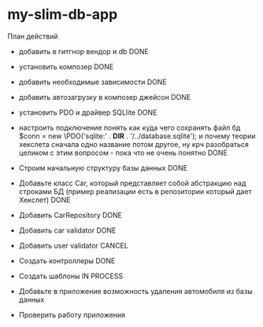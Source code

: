 # my-slim-db-app

План действий
- добавить в гитгнор вендор и db DONE
- установить композер DONE
- добавить необходимые зависимости DONE
- добавить автозагрузку в композер джейсон DONE
- установить PDO и драйвер SQLlite DONE
- настроить подключение
понять как куда чего сохранять файл бд
$conn = new \PDO('sqlite:' . __DIR__ . '/../database.sqlite');
и почему теории хекслета сначала одно название потом другое, ну крч разобраться целиком
с этим вопросом - пока что не очень понятно DONE

- Строим начальную структуру базы данных DONE
- Добавьте класс Car, который представляет собой абстракцию над строками БД (пример реализации есть в
репозитории который дает Хекслет) DONE
- Добавить CarRepository DONE
- Добавить car validator DONE
- Добавить user validator CANCEL
- Создать контроллеры DONE
- Создать шаблоны IN PROCESS
- Добавьте в приложение возможность удаления автомобиля из базы данных
- Проверить работу приложения
 